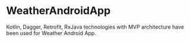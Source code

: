 # WeatherAndroidApp
Kotlin, Dagger, Retrofit, RxJava technologies with MVP architecture have been used for Weather Android App.


